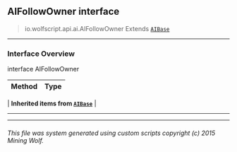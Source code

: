 ## AIFollowOwner __interface__

>io.wolfscript.api.ai.AIFollowOwner
>Extends [`AIBase`](AIBase.md)

---

### Interface Overview

interface AIFollowOwner

Method | Type   
--- | :--- 
 |
__Inherited items from [`AIBase`](AIBase.md)__ |





---



---


###### This file was system generated using custom scripts copyright (c) 2015 Mining Wolf.
	

